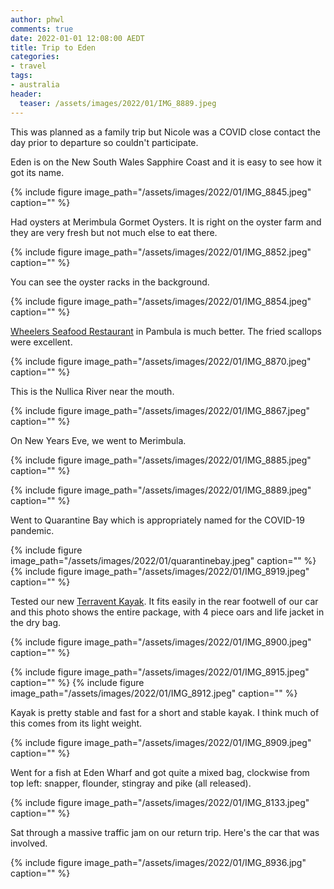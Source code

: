 ```yaml
---
author: phwl
comments: true
date: 2022-01-01 12:08:00 AEDT
title: Trip to Eden
categories:
- travel
tags:
- australia
header:
  teaser: /assets/images/2022/01/IMG_8889.jpeg
---
```


This was planned as a family trip but Nicole was a COVID close contact 
the day prior to departure so couldn't participate.

Eden is on the New South Wales Sapphire Coast and it is easy to see how it got its name.

{% include figure image_path="/assets/images/2022/01/IMG_8845.jpeg" caption="" %}

Had oysters at Merimbula Gormet Oysters. It is right on the oyster farm and they are very fresh but not much else to eat there.


{% include figure image_path="/assets/images/2022/01/IMG_8852.jpeg" caption="" %}

You can see the oyster racks in the background.

{% include figure image_path="/assets/images/2022/01/IMG_8854.jpeg" caption="" %}

[Wheelers Seafood Restaurant](https://www.wheelersoysters.com.au/) in Pambula is much better. The fried scallops were excellent.

{% include figure image_path="/assets/images/2022/01/IMG_8870.jpeg" caption="" %}


This is the Nullica River near the mouth.

{% include figure image_path="/assets/images/2022/01/IMG_8867.jpeg" caption="" %}

On New Years Eve, we went to Merimbula.

{% include figure image_path="/assets/images/2022/01/IMG_8885.jpeg" caption="" %}

{% include figure image_path="/assets/images/2022/01/IMG_8889.jpeg" caption="" %}

Went to Quarantine Bay which is appropriately named for the COVID-19 pandemic.

{% include figure image_path="/assets/images/2022/01/quarantinebay.jpeg" caption="" %}
{% include figure image_path="/assets/images/2022/01/IMG_8919.jpeg" caption="" %}

Tested our new [Terravent Kayak](https://www.alibaba.com/product-detail/Dropshipping-Terravent-3M-Cheap-Foldable-Canoe_1600341317061.html).
It fits easily in the rear footwell of our car and this photo shows
the entire package, with 4 piece oars and life jacket in the dry bag.

{% include figure image_path="/assets/images/2022/01/IMG_8900.jpeg" caption="" %}

{% include figure image_path="/assets/images/2022/01/IMG_8915.jpeg" caption="" %}
{% include figure image_path="/assets/images/2022/01/IMG_8912.jpeg" caption="" %}

Kayak is pretty stable and fast for a short and stable kayak. I think much of this comes from its light weight.

{% include figure image_path="/assets/images/2022/01/IMG_8909.jpeg" caption="" %}

Went for a fish at Eden Wharf and got quite a mixed bag, clockwise from top left: snapper, flounder, stingray and pike (all released).

{% include figure image_path="/assets/images/2022/01/IMG_8133.jpeg" caption="" %}

Sat through a massive traffic jam on our return trip. Here's the car that was involved.

{% include figure image_path="/assets/images/2022/01/IMG_8936.jpg" caption="" %}
